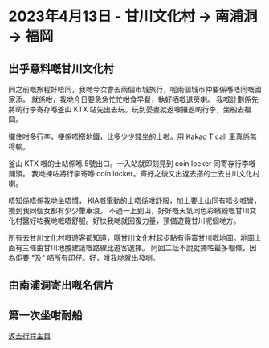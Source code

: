 # 2023年4月13日 - 甘川文化村 -> 南浦洞 -> 福岡

## 出乎意料嘅甘川文化村

同之前嘅旅程好唔同，我哋今次會去兩個市城旅行，呢兩個城市仲要係喺唔同嘅國家添。
就係咁，我哋今日要急急忙忙咁食早餐，執好哂嘅退房喇。
我嘅計劃係先將啲行李寄存喺釜山 KTX 站先出去玩。玩到晏晝就返嚟攞返啲行李，坐船去福岡。

攞住咁多行李，梗係唔撘地鐵，比多少少錢坐的士啦。用 Kakao T call 車真係無得輸。

釜山 KTX 嘅的士站係喺 5號出口。一入站就即刻見到 coin locker 同寄存行李嘅鋪頭。
我哋揀咗將行李寄喺 coin locker。寄好之後又出返去撘的士去甘川文化村喇。

唔知係唔係我哋坐唔慣， KIA嘅電動的士唔係咁舒服，加上要上山同有唔少嘅彎，攪到我同個女都有少少暈車浪。
不過一上到山，好好嘅天氣同色彩繽紛嘅甘川文化村醫好咗我哋嘅唔舒服。好快我哋就回復力量，預備遊覽甘川呢個哋方。

所有去甘川文化村嘅遊客都知道，喺甘川文化村起步點有得賣甘川嘅地圖。地圖上面有三條由甘川地膽建議嘅路線比遊客選擇。
阿囡二話不說就揀咗最多嗰條，因為佢要 "及" 哂所有印仔。好，咁我哋就出發喇。

## 由南浦洞寄出嘅名信片


## 第一次坐咁耐船



[返去行程主頁](https://github.com/carlosclk/trips/tree/main/2023-04_Busan_n_Fukuoka)
